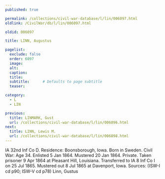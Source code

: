 ```yaml
---
published: true

permalink: /collections/civil-war-database/l/lin/006097.html
oldlink: /CivilWar/db/l/lin/006097.html

oldid: 006097

title: LINN, Augustus

pagelist:
  exclude: false
  order: 6097
  image: 
  alt:
  caption:
  title:
  subtitle:      # Defaults to page subtitle
  teaser:

category: 
  - L 
  - LIN

previous:
  title: LINMARK, Gust
  url: /collections/civil-war-database/l/lin/006096.html  
next:
  title: LINN, Lewis M.
  url: /collections/civil-war-database/l/lin/006098.html   
---
```

IA 32nd Inf Co D. Residence: Boonsborough, Iowa. Born in Sweden. Civil War: Age 34. Enlisted 5 Jan 1864. Mustered 20 Jan 1864. Private. Taken prisoner 9 Apr 1864 at Pleasant Hill, Louisiana. Transferred to IA 8 Inf Co I on 25 Jul 1865. Mustered out 8 Jul 1865 at Davenport, Iowa. Sources: (ISW-I cd p90; ISW-V cd p78) &#147;Linn, Gustus&#148;